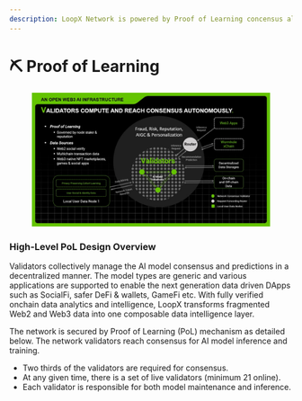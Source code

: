 ```yaml
---
description: LoopX Network is powered by Proof of Learning concensus algorithm.
---
```


# ⛏ Proof of Learning

<figure><img src="../.gitbook/assets/Slide4.jpg" alt=""><figcaption></figcaption></figure>

### High-Level PoL Design Overview

Validators collectively manage the AI model consensus and predictions in a decentralized manner. The model types are generic and various applications are supported to enable the next generation data driven DApps such as SocialFi, safer DeFi & wallets, GameFi etc. With fully verified onchain data analytics and intelligence, LoopX transforms fragmented Web2 and Web3 data into one composable data intelligence layer​.

The network is secured by Proof of Learning (PoL) mechanism as detailed below. The network validators reach consensus for AI model inference and training.

* Two thirds of the validators are required for consensus.
* At any given time, there is a set of live validators (minimum 21 online).
* Each validator is responsible for both model maintenance and inference.

